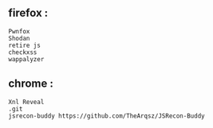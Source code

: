 ## firefox :
```
Pwnfox
Shodan
retire js
checkxss
wappalyzer
```
## chrome :
```
Xnl Reveal 
.git
jsrecon-buddy https://github.com/TheArqsz/JSRecon-Buddy
```
